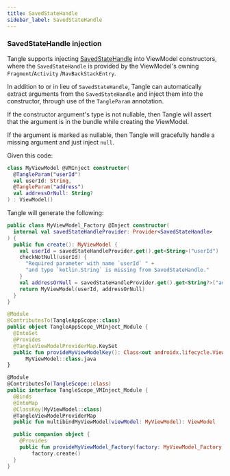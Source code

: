 ```yaml
---
title: SavedStateHandle
sidebar_label: SavedStateHandle
---
```


### SavedStateHandle injection

Tangle supports injecting [SavedStateHandle] into ViewModel constructors, where
the `SavedStateHandle` is provided by the ViewModel's owning `Fragment`/`Activity`
/`NavBackStackEntry`.

In addition to or in lieu of `SavedStateHandle`, Tangle can automatically extract arguments from
the `SavedStateHandle` and inject them into the constructor, through use of
the `TangleParam` annotation.

If the constructor argument's type is not nullable, then Tangle will assert that the argument is in
the bundle while creating the ViewModel.

If the argument is marked as nullable, then Tangle will gracefully handle a missing argument and
just inject `null`.

Given this code:

```kotlin
class MyViewModel @VMInject constructor(
  @TangleParam("userId")
  val userId: String,
  @TangleParam("address")
  val addressOrNull: String?
) : ViewModel()
```

Tangle will generate the following:

```kotlin
public class MyViewModel_Factory @Inject constructor(
  internal val savedStateHandleProvider: Provider<SavedStateHandle>
) {
  public fun create(): MyViewModel {
    val userId = savedStateHandleProvider.get().get<String>("userId")
    checkNotNull(userId) {
      "Required parameter with name `userId` " +
      "and type `kotlin.String` is missing from SavedStateHandle."
    }
    val addressOrNull = savedStateHandleProvider.get().get<String?>("address")
    return MyViewModel(userId, addressOrNull)
  }
}

@Module
@ContributesTo(TangleAppScope::class)
public object TangleAppScope_VMInject_Module {
  @IntoSet
  @Provides
  @TangleViewModelProviderMap.KeySet
  public fun provideMyViewModelKey(): Class<out androidx.lifecycle.ViewModel> =
      MyViewModel::class.java
}

@Module
@ContributesTo(TangleScope::class)
public interface TangleScope_VMInject_Module {
  @Binds
  @IntoMap
  @ClassKey(MyViewModel::class)
  @TangleViewModelProviderMap
  public fun multibindMyViewModel(viewModel: MyViewModel): ViewModel

  public companion object {
    @Provides
    public fun provideMyViewModel_Factory(factory: MyViewModel_Factory): MyViewModel =
        factory.create()
  }
}
```

[Anvil]: https://github.com/square/anvil

[Dagger]: https://dagger.dev

[Hilt]: https://dagger.dev/hilt/view-model.html

[SavedStateHandle]: https://developer.android.com/topic/libraries/architecture/viewmodel-savedstate

